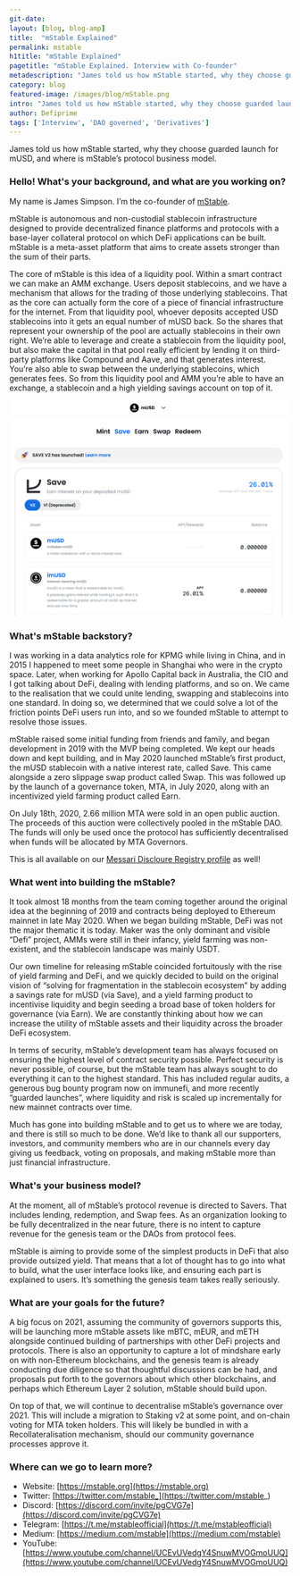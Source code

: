 ```yaml
---
git-date:
layout: [blog, blog-amp]
title:  "mStable Explained"
permalink: mstable
h1title: "mStable Explained"
pagetitle: "mStable Explained. Interview with Co-founder"
metadescription: "James told us how mStable started, why they choose guarded launch for mUSD, and where is mStable’s protocol business model"
category: blog
featured-image: /images/blog/mStable.png
intro: "James told us how mStable started, why they choose guarded launch for mUSD, and where is mStable’s protocol business model"
author: Defiprime
tags: ['Interview', 'DAO governed', 'Derivatives']
---
```

James told us how mStable started, why they choose guarded launch for mUSD, and where is mStable’s protocol business model.  

### Hello! What's your background, and what are you working on?

My name is James Simpson. I’m the co-founder of [mStable](https://mstable.org/).

mStable is autonomous and non-custodial stablecoin infrastructure designed to provide decentralized finance platforms and protocols with a base-layer collateral protocol on which DeFi applications can be built. mStable is a meta-asset platform that aims to create assets stronger than the sum of their parts.

The core of mStable is this idea of a liquidity pool. Within a smart contract we can make an AMM exchange. Users deposit stablecoins, and we have a mechanism that allows for the trading of those underlying stablecoins. That as the core can actually form the core of a piece of financial infrastructure for the internet. From that liquidity pool, whoever deposits accepted USD stablecoins into it gets an equal number of mUSD back. So the shares that represent your ownership of the pool are actually stablecoins in their own right. We’re able to leverage and create a stablecoin from the liquidity pool, but also make the capital in that pool really efficient by lending it on third-party platforms like Compound and Aave, and that generates interest. You’re also able to swap between the underlying stablecoins, which generates fees. So from this liquidity pool and AMM you’re able to have an exchange, a stablecoin and a high yielding savings account on top of it.

![](/images/blog/mStable.png)

### What's mStable backstory?

I was working in a data analytics role for KPMG while living in China, and in 2015 I happened to meet some people in Shanghai who were in the crypto space. Later, when working for Apollo Capital back in Australia, the CIO and I got talking about DeFi, dealing with lending platforms, and so on. We came to the realisation that we could unite lending, swapping and stablecoins into one standard. In doing so, we determined that we could solve a lot of the friction points DeFi users run into, and so we founded mStable to attempt to resolve those issues.

mStable raised some initial funding from friends and family, and began development in 2019 with the MVP being completed. We kept our heads down and kept building, and in May 2020 launched mStable’s first product, the mUSD stablecoin with a native interest rate, called Save. This came alongside a zero slippage swap product called Swap. This was followed up by the launch of a governance token, MTA, in July 2020, along with an incentivized yield farming product called Earn.

On July 18th, 2020, 2.66 million MTA were sold in an open public auction. The proceeds of this auction were collectively pooled in the mStable DAO. The funds will only be used once the protocol has sufficiently decentralised when funds will be allocated by MTA Governors.

This is all available on our [Messari Discloure Registry profile](https://messari.io/asset/meta/profile) as well!


### What went into building the mStable?

It took almost 18 months from the team coming together around the original idea at the beginning of 2019 and contracts being deployed to Ethereum mainnet in late May 2020. When we began building mStable, DeFi was not the major thematic it is today. Maker was the only dominant and visible “Defi” project, AMMs were still in their infancy, yield farming was non-existent, and the stablecoin landscape was mainly USDT.

Our own timeline for releasing mStable coincided fortuitously with the rise of yield farming and DeFi, and we quickly decided to build on the original vision of “solving for fragmentation in the stablecoin ecosystem” by adding a savings rate for mUSD (via Save), and a yield farming product to incentivise liquidity and begin seeding a broad base of token holders for governance (via Earn). We are constantly thinking about how we can increase the utility of mStable assets and their liquidity across the broader DeFi ecosystem.

In terms of security, mStable’s development team has always focused on ensuring the highest level of contract security possible. Perfect security is never possible, of course, but the mStable team has always sought to do everything it can to the highest standard. This has included regular audits, a generous bug bounty program now on immunefi, and more recently “guarded launches”, where liquidity and risk is scaled up incrementally for new mainnet contracts over time.

Much has gone into building mStable and to get us to where we are today, and there is still so much to be done. We’d like to thank all our supporters, investors, and community members who are in our channels every day giving us feedback, voting on proposals, and making mStable more than just financial infrastructure.


### What's your business model?

At the moment, all of mStable’s protocol revenue is directed to Savers. That includes lending, redemption, and Swap fees. As an organization looking to be fully decentralized in the near future, there is no intent to capture revenue for the genesis team or the DAOs from protocol fees.

mStable is aiming to provide some of the simplest products in DeFi that also provide outsized yield. That means that a lot of thought has to go into what to build, what the user interface looks like, and ensuring each part is explained to users. It’s something the genesis team takes really seriously.


### What are your goals for the future?

A big focus on 2021, assuming the community of governors supports this, will be launching more mStable assets like mBTC, mEUR, and mETH alongside continued building of partnerships with other DeFi projects and protocols. There is also an opportunity to capture a lot of mindshare early on with non-Ethereum blockchains, and the genesis team is already conducting due diligence so that thoughtful discussions can be had, and proposals put forth to the governors about which other blockchains, and perhaps which Ethereum Layer 2 solution, mStable should build upon.

On top of that, we will continue to decentralise mStable’s governance over 2021. This will include a migration to Staking v2 at some point, and on-chain voting for MTA token holders. This will likely be bundled in with a Recollateralisation mechanism, should our community governance processes approve it.


### Where can we go to learn more?

*   Website: [https://mstable.org](https://mstable.org)
*   Twitter: [https://twitter.com/mstable_](https://twitter.com/mstable_)
*   Discord: [https://discord.com/invite/pgCVG7e](https://discord.com/invite/pgCVG7e)
*   Telegram: [https://t.me/mstableofficial](https://t.me/mstableofficial)
*   Medium: [https://medium.com/mstable](https://medium.com/mstable)
*   YouTube: [https://www.youtube.com/channel/UCEvUVedgY4SnuwMVOGmoUUQ](https://www.youtube.com/channel/UCEvUVedgY4SnuwMVOGmoUUQ)
